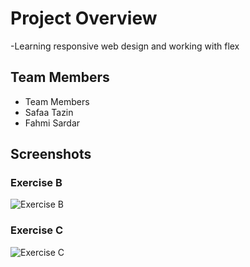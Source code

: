 # Project Overview
-Learning responsive web design and working with flex

## Team Members
- Team Members
- Safaa Tazin
- Fahmi Sardar

## Screenshots
### Exercise B
![Exercise B](/Lab4/ExerciseB.gif)

### Exercise C
![Exercise C](/Lab4/ExerciseC.gif)
